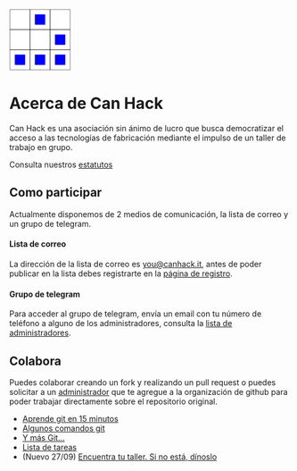 
[logo]:art/logo/canhack.png
[about_logo]:art/logo/logo.md
[![Nuestro logo][logo]][about_logo]

 
Acerca de Can Hack
==================


Can Hack es una asociación sin ánimo de lucro que busca democratizar el acceso a las tecnologías de fabricación mediante el impulso de un taller de trabajo en grupo.

Consulta nuestros [estatutos](estatutos/EstatutosADIT-CanHack.md)


Como participar
---------------

Actualmente disponemos de 2 medios de comunicación, la lista de correo y un grupo de telegram.

#### Lista de correo

La dirección de la lista de correo es you@canhack.it, antes de poder publicar en la lista debes registrarte en la [página de registro](http://llistes.bulma.net/mailman/listinfo/you).

#### Grupo de telegram

Para acceder al grupo de telegram, envía un email con tu número de teléfono a alguno de los administradores, consulta la  [lista de administradores](docs/admins.md).


Colabora
--------

Puedes colaborar creando un fork y realizando un pull request o puedes solicitar a un [administrador](docs/admins.md) que te agregue a la organización de github para poder trabajar directamente sobre el repositorio original.

 * [Aprende git en 15 minutos](https://try.github.io/levels/1/challenges/1)
 * [Algunos comandos git](docs/comandosgit.md)
 * [Y más Git...](http://www.linux.com/learn/tutorials/796387-beginning-git-and-github-for-linux-users/?nixCraft)
 * [Lista de tareas](https://github.com/CanHack/about/issues)
 * (Nuevo 27/09) [Encuentra tu taller. Si no está, dínoslo](brainstorming/talleres.md)

